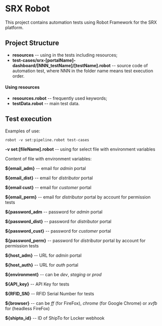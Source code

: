 # SRX Robot

This project contains automation tests using Robot Framework for the SRX platform.

## Project Structure

* **resources** --  using in the tests including resources;
* **test-cases/srx-[portalName]-dashboard/[NNN_testName]/[testName].robot** -- source code of automation test, where NNN in the folder name means test execution order.

#### Using resources

* **resources.robot** -- frequently used keywords;
* **testData.robot** -- main test data.

## Test execution

Examples of use:
```
robot -v set:pipeline.robot test-cases
```

**-v set:[fileName].robot** -- using for select file with environment variables

Content of file with environment variables:

**${email_adm}** -- email for *admin* portal

**${email_dist}** -- email for *distributor* portal

**${email cust}** -- email for *customer* portal

**${email_perm}** -- email for *distributor* portal by account for permission tests

**${password_adm** -- password for *admin* portal

**${password_dist}** -- password for *distributor* portal

**${password_cust}** -- password for *customer* portal

**${password_perm}** -- password for *distributor* portal by account for permission tests

**${host_adm}** -- URL for *admin* portal

**${host_auth}** -- URL for *auth* portal

**${environment}** -- can be *dev*, *staging* or *prod*

**${API_key}** -- API Key for tests

**${RFID_SN}** -- RFID Serial Number for tests

**${browser}** -- can be *ff* (for FireFox), *chrome* (for Google Chrome) or *xvfb* for (headless FireFox)

**${shipto_id}** -- ID of ShipTo for Locker webhook